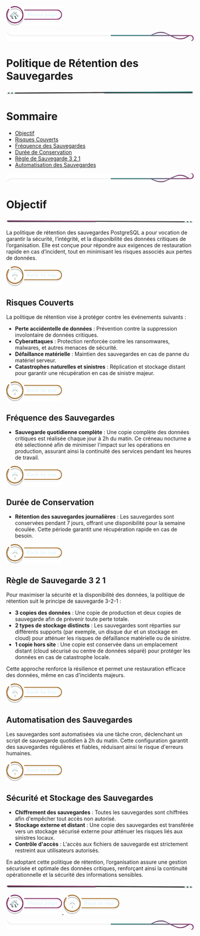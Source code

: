 <a href="/README.md">
  <img src="../assets/button/home_page.png" alt="Home page" style="width: 150px; height: auto;">
  </a>

![border](../assets/line/border_r.png)

# Politique de Rétention des Sauvegardes

![border](../assets/line/line_teal_point_r.png)

# Sommaire

- [Objectif](#objectif)
- [Risques Couverts](#risques-couverts)
- [Fréquence des Sauvegardes](#fréquence-des-sauvegardes)
- [Durée de Conservation](#durée-de-conservation)
- [Règle de Sauvegarde 3 2 1](#règle-de-sauvegarde-3-2-1)
- [Automatisation des Sauvegardes](#automatisation-des-sauvegardes)

![border](../assets/line/border_b.png)

# Objectif

![border](../assets/line/line_pink_point_l.png)

La politique de rétention des sauvegardes PostgreSQL a pour vocation de garantir la sécurité, l’intégrité, et la disponibilité des données critiques de l’organisation. Elle est conçue pour répondre aux exigences de restauration rapide en cas d’incident, tout en minimisant les risques associés aux pertes de données.

<a href="#sommaire">
  <img src="../assets/button/back_to_top.png" alt="back to top" style="width: 150px; height: auto;">
</a>

## Risques Couverts

La politique de rétention vise à protéger contre les événements suivants :

- **Perte accidentelle de données** : Prévention contre la suppression involontaire de données critiques.
- **Cyberattaques** : Protection renforcée contre les ransomwares, malwares, et autres menaces de sécurité.
- **Défaillance matérielle** : Maintien des sauvegardes en cas de panne du matériel serveur.
- **Catastrophes naturelles et sinistres** : Réplication et stockage distant pour garantir une récupération en cas de sinistre majeur.

<a href="#sommaire">
  <img src="../assets/button/back_to_top.png" alt="back to top" style="width: 150px; height: auto;">
</a>

## Fréquence des Sauvegardes

- **Sauvegarde quotidienne complète** : Une copie complète des données critiques est réalisée chaque jour à 2h du matin. Ce créneau nocturne a été sélectionné afin de minimiser l'impact sur les opérations en production, assurant ainsi la continuité des services pendant les heures de travail.

<a href="#sommaire">
  <img src="../assets/button/back_to_top.png" alt="back to top" style="width: 150px; height: auto;">
</a>

## Durée de Conservation

- **Rétention des sauvegardes journalières** : Les sauvegardes sont conservées pendant 7 jours, offrant une disponibilité pour la semaine écoulée. Cette période garantit une récupération rapide en cas de besoin.

<a href="#sommaire">
  <img src="../assets/button/back_to_top.png" alt="back to top" style="width: 150px; height: auto;">
</a>

## Règle de Sauvegarde 3 2 1

Pour maximiser la sécurité et la disponibilité des données, la politique de rétention suit le principe de sauvegarde 3-2-1 :

- **3 copies des données** : Une copie de production et deux copies de sauvegarde afin de prévenir toute perte totale.
- **2 types de stockage distincts** : Les sauvegardes sont réparties sur différents supports (par exemple, un disque dur et un stockage en cloud) pour atténuer les risques de défaillance matérielle ou de sinistre.
- **1 copie hors site** : Une copie est conservée dans un emplacement distant (cloud sécurisé ou centre de données séparé) pour protéger les données en cas de catastrophe locale.

Cette approche renforce la résilience et permet une restauration efficace des données, même en cas d'incidents majeurs.

<a href="#sommaire">
  <img src="../assets/button/back_to_top.png" alt="back to top" style="width: 150px; height: auto;">
</a>

## Automatisation des Sauvegardes

Les sauvegardes sont automatisées via une tâche cron, déclenchant un script de sauvegarde quotidien à 2h du matin. Cette configuration garantit des sauvegardes régulières et fiables, réduisant ainsi le risque d'erreurs humaines.

<a href="#sommaire">
  <img src="../assets/button/back_to_top.png" alt="back to top" style="width: 150px; height: auto;">
</a>

## Sécurité et Stockage des Sauvegardes

- **Chiffrement des sauvegardes** : Toutes les sauvegardes sont chiffrées afin d'empêcher tout accès non autorisé.
- **Stockage externe et distant** : Une copie des sauvegardes est transférée vers un stockage sécurisé externe pour atténuer les risques liés aux sinistres locaux.
- **Contrôle d'accès** : L'accès aux fichiers de sauvegarde est strictement restreint aux utilisateurs autorisés.

En adoptant cette politique de rétention, l’organisation assure une gestion sécurisée et optimale des données critiques, renforçant ainsi la continuité opérationnelle et la sécurité des informations sensibles.

![border](../assets/line/line_pink_point_l.png)

<a href="../README.md">
  <img src="../assets/button/home_page.png" alt="Home page" style="width: 150px; height: auto;">
</a>
<a href="#sommaire">
  <img src="../assets/button/back_to_top.png" alt="back to top" style="width: 150px; height: auto;">
</a>

![border](../assets/line/border_r.png)
